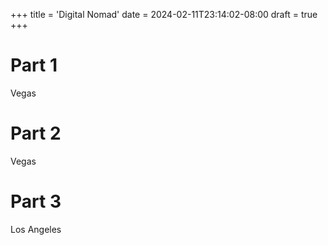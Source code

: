 +++
title = 'Digital Nomad'
date = 2024-02-11T23:14:02-08:00
draft = true
+++

# Part 1
Vegas

# Part 2
Vegas

# Part 3
Los Angeles

